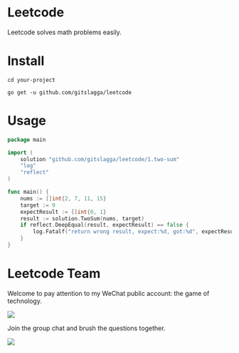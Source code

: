 # Leetcode
Leetcode solves math problems easily.


# Install
```shell
cd your-project

go get -u github.com/gitslagga/leetcode
```


# Usage

```go
package main

import (
	solution "github.com/gitslagga/leetcode/1.two-sum"
	"log"
	"reflect"
)

func main() {
	nums := []int{2, 7, 11, 15}
	target := 9
	expectResult := []int{0, 1}
	result := solution.TwoSum(nums, target)
	if reflect.DeepEqual(result, expectResult) == false {
		log.Fatalf("return wrong result, expect:%d, got:%d", expectResult, result)
	}
}
```


# Leetcode Team
Welcome to pay attention to my WeChat public account: the game of technology.

![](https://slagga.top/images/media-platform.png)

Join the group chat and brush the questions together.

![](https://slagga.top/images/group-chat.png)
